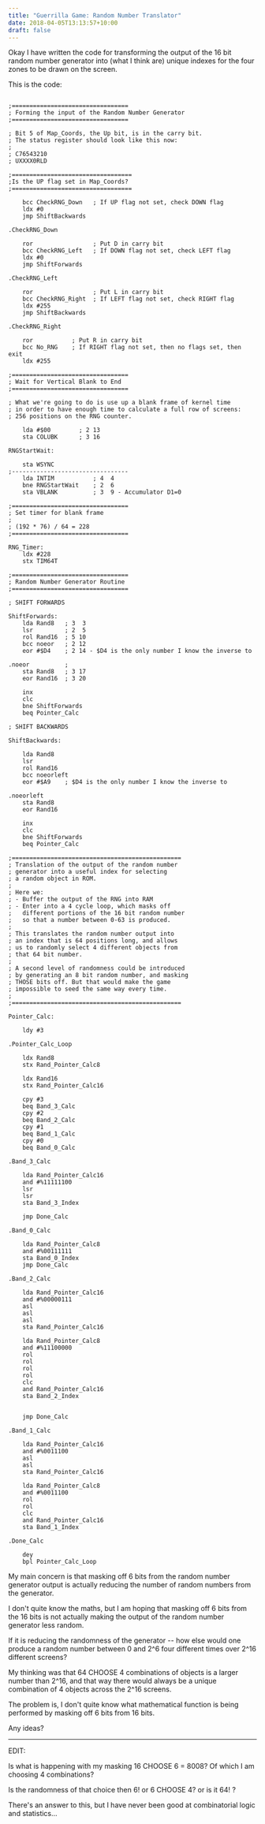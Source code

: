 ```yaml
---
title: "Guerrilla Game: Random Number Translator"
date: 2018-04-05T13:13:57+10:00
draft: false
---
```


Okay I have written the code for transforming the output of the 16 bit random number generator into (what I think are) unique indexes for the four zones to be drawn on the screen.

This is the code:

```

;=================================
; Forming the input of the Random Number Generator
;=================================

; Bit 5 of Map_Coords, the Up bit, is in the carry bit.
; The status register should look like this now:
;
; C76543210
; UXXXX0RLD

;==================================
;Is the UP flag set in Map_Coords?
;==================================

    bcc CheckRNG_Down   ; If UP flag not set, check DOWN flag
    ldx #0
    jmp ShiftBackwards
    
.CheckRNG_Down

    ror                 ; Put D in carry bit
    bcc CheckRNG_Left   ; If DOWN flag not set, check LEFT flag
    ldx #0
    jmp ShiftForwards
    
.CheckRNG_Left

    ror                 ; Put L in carry bit
    bcc CheckRNG_Right  ; If LEFT flag not set, check RIGHT flag
    ldx #255
    jmp ShiftBackwards
    
.CheckRNG_Right

    ror           ; Put R in carry bit
    bcc No_RNG    ; If RIGHT flag not set, then no flags set, then exit
    ldx #255
    
;=================================
; Wait for Vertical Blank to End
;=================================

; What we're going to do is use up a blank frame of kernel time
; in order to have enough time to calculate a full row of screens:
; 256 positions on the RNG counter.

	lda #$00        ; 2 13
	sta COLUBK      ; 3 16

RNGStartWait:
	
    sta WSYNC
;---------------------------------
	lda INTIM		    ; 4  4
	bne RNGStartWait    ; 2  6
	sta VBLANK		    ; 3  9 - Accumulator D1=0

;=================================
; Set timer for blank frame
;
; (192 * 76) / 64 = 228
;=================================

RNG_Timer:
	ldx #228
	stx TIM64T

;=================================
; Random Number Generator Routine
;=================================

; SHIFT FORWARDS 

ShiftForwards:
    lda Rand8   ; 3  3
    lsr         ; 2  5
    rol Rand16  ; 5 10
    bcc noeor   ; 2 12
    eor #$D4    ; 2 14 - $D4 is the only number I know the inverse to 

.noeor          ;
    sta Rand8   ; 3 17
    eor Rand16  ; 3 20
    
    inx
    clc
    bne ShiftForwards
    beq Pointer_Calc
    
; SHIFT BACKWARDS

ShiftBackwards:

    lda Rand8
    lsr
    rol Rand16
    bcc noeorleft
    eor #$A9    ; $D4 is the only number I know the inverse to 

.noeorleft 
    sta Rand8
    eor Rand16
        
    inx
    clc
    bne ShiftForwards
    beq Pointer_Calc

;================================================
; Translation of the output of the random number
; generator into a useful index for selecting
; a random object in ROM.
; 
; Here we:
; - Buffer the output of the RNG into RAM
; - Enter into a 4 cycle loop, which masks off
;   different portions of the 16 bit random number
;   so that a number between 0-63 is produced.
;
; This translates the random number output into
; an index that is 64 positions long, and allows
; us to randomly select 4 different objects from
; that 64 bit number.
;
; A second level of randomness could be introduced
; by generating an 8 bit random number, and masking
; THOSE bits off. But that would make the game
; impossible to seed the same way every time.
;
;================================================
    
Pointer_Calc:
    
    ldy #3
    
.Pointer_Calc_Loop

    ldx Rand8
    stx Rand_Pointer_Calc8
    
    ldx Rand16
    stx Rand_Pointer_Calc16
    
    cpy #3
    beq Band_3_Calc
    cpy #2
    beq Band_2_Calc
    cpy #1
    beq Band_1_Calc
    cpy #0
    beq Band_0_Calc
    
.Band_3_Calc

    lda Rand_Pointer_Calc16
    and #%11111100
    lsr
    lsr
    sta Band_3_Index

    jmp Done_Calc
    
.Band_0_Calc

    lda Rand_Pointer_Calc8
    and #%00111111
    sta Band_0_Index
    jmp Done_Calc
    
.Band_2_Calc

    lda Rand_Pointer_Calc16
    and #%00000111
    asl
    asl
    asl
    sta Rand_Pointer_Calc16
    
    lda Rand_Pointer_Calc8
    and #%11100000
    rol
    rol
    rol
    rol
    clc
    and Rand_Pointer_Calc16
    sta Band_2_Index
    
    
    jmp Done_Calc

.Band_1_Calc

    lda Rand_Pointer_Calc16
    and #%0011100
    asl
    asl
    sta Rand_Pointer_Calc16
    
    lda Rand_Pointer_Calc8
    and #%0011100
    rol
    rol
    clc
    and Rand_Pointer_Calc16
    sta Band_1_Index

.Done_Calc

    dey
    bpl Pointer_Calc_Loop

```

My main concern is that masking off 6 bits from the random number generator output is actually reducing the number of random numbers from the generator.

I don't quite know the maths, but I am hoping that masking off 6 bits from the 16 bits is not actually making the output of the random number generator less random.

If it is reducing the randomness of the generator -- how else would one produce a random number between 0 and 2^6 four different times over 2^16 different screens?

My thinking was that 64 CHOOSE 4 combinations of objects is a larger number than 2^16, and that way there would always be a unique combination of 4 objects across the 2^16 screens.

The problem is, I don't quite know what mathematical function is being performed by masking off 6 bits from 16 bits.

Any ideas?

---

EDIT:

Is what is happening with my masking 16 CHOOSE 6 = 8008? Of which I am choosing 4 combinations?

Is the randomness of that choice then 6! or 6 CHOOSE 4? or is it 64! ?

There's an answer to this, but I have never been good at combinatorial logic and statistics...
